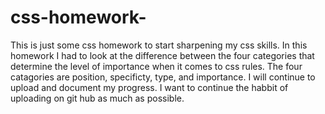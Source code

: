 # css-homework-
This is just some css homework to start sharpening my css skills. In this homework I had to look at the difference between the four categories that determine the level of importance when it comes to css rules. The four catagories are position, specificty, type, and importance. I will continue to upload and document my progress. I want to continue the habbit of uploading on git hub as much as possible. 
